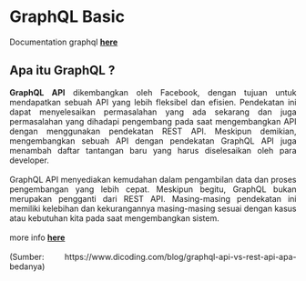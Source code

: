 # GraphQL Basic

Documentation graphql <a href="https://graphql.org"><b>here</b></a> 

## Apa itu GraphQL ?

<p align="justify"><b>GraphQL API</b> dikembangkan oleh Facebook, dengan tujuan untuk mendapatkan sebuah API yang lebih fleksibel dan efisien. Pendekatan ini dapat menyelesaikan permasalahan yang ada sekarang dan juga permasalahan yang dihadapi pengembang pada saat mengembangkan API dengan menggunakan pendekatan REST API. Meskipun demikian, mengembangkan sebuah API dengan pendekatan GraphQL API juga menambah daftar tantangan baru yang harus diselesaikan oleh para developer. <br><br>
GraphQL API menyediakan kemudahan dalam pengambilan data dan proses pengembangan yang lebih cepat. Meskipun begitu, GraphQL bukan merupakan pengganti dari REST API. Masing-masing pendekatan ini memiliki kelebihan dan kekurangannya masing-masing sesuai dengan kasus atau kebutuhan kita pada saat mengembangkan sistem. 
<br><br>
more info <a href="https://www.dicoding.com/blog/graphql-api-vs-rest-api-apa-bedanya"><b>here</b></a> 
<br><br>
(Sumber: https://www.dicoding.com/blog/graphql-api-vs-rest-api-apa-bedanya)
</p>

